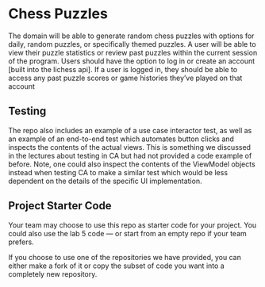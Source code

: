 # Chess Puzzles

The domain will be able to generate random chess puzzles with options for daily, random puzzles, or specifically themed puzzles.
A user will be able to view their puzzle statistics or review past puzzles within the current session of the program.
Users should have the option to log in or create an account [built into the lichess api].
If a user is logged in, they should be able to access any past puzzle scores or game histories they’ve played on that account

## Testing

The repo also includes an example of a use case interactor test, as well as
an example of an end-to-end test which automates button clicks and inspects
the contents of the actual views. This is something we discussed in the lectures
about testing in CA but had not provided a code example of before. Note, one
could also inspect the contents of the ViewModel objects instead when testing
CA to make a similar test which would be less dependent on the details of the
specific UI implementation.

## Project Starter Code

Your team may choose to use this repo as starter code for your project. You could
also use the lab 5 code — or start from an empty repo if your team prefers.

If you choose to use one of the repositories we have provided, you can either make
a fork of it or copy the subset of code you want into a completely new repository.

